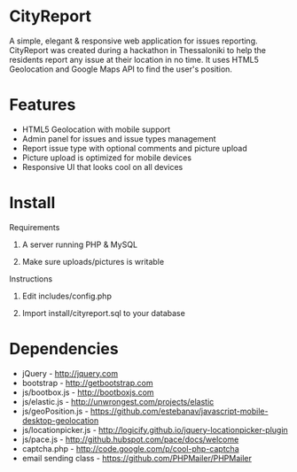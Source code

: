 CityReport
==========

A simple, elegant &amp; responsive web application for issues reporting. CityReport was created during a hackathon in Thessaloniki to help the residents report any issue at their location in no time. It uses HTML5 Geolocation and Google Maps API to find the user's position.


Features
===========
 - HTML5 Geolocation with mobile support
 - Admin panel for issues and issue types management
 - Report issue type with optional comments and picture upload
 - Picture upload is optimized for mobile devices
 - Responsive UI that looks cool on all devices


Install
===========
Requirements

1) A server running PHP & MySQL

2) Make sure uploads/pictures is writable

Instructions

1) Edit includes/config.php

2) Import install/cityreport.sql to your database


Dependencies
===========

 - jQuery - http://jquery.com
 - bootstrap - http://getbootstrap.com
 - js/bootbox.js - http://bootboxjs.com
 - js/elastic.js - http://unwrongest.com/projects/elastic
 - js/geoPosition.js - https://github.com/estebanav/javascript-mobile-desktop-geolocation
 - js/locationpicker.js - http://logicify.github.io/jquery-locationpicker-plugin
 - js/pace.js - http://github.hubspot.com/pace/docs/welcome
 - captcha.php - http://code.google.com/p/cool-php-captcha
 - email sending class - https://github.com/PHPMailer/PHPMailer
